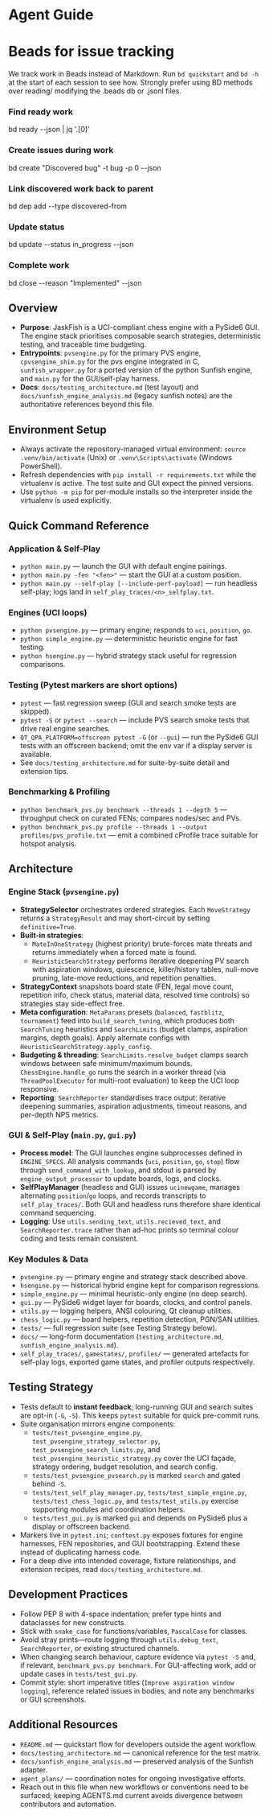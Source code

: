 # Agent Guide

# Beads for issue tracking
We track work in Beads instead of Markdown. Run `bd quickstart` and `bd -h` at the start of each session to see how. Strongly prefer using BD methods over reading/ modifying the .beads db or .jsonl files.

### Find ready work
bd ready --json | jq '.[0]'

### Create issues during work
bd create "Discovered bug" -t bug -p 0 --json

### Link discovered work back to parent
bd dep add <new-id> <parent-id> --type discovered-from

### Update status
bd update <issue-id> --status in_progress --json

### Complete work
bd close <issue-id> --reason "Implemented" --json

## Overview
- **Purpose**: JaskFish is a UCI-compliant chess engine with a PySide6 GUI. The
  engine stack prioritises composable search strategies, deterministic testing,
  and traceable time budgeting.
- **Entrypoints**: `pvsengine.py` for the primary PVS engine, `cpvsengine_shim.py`
  for the pvs engine integrated in C, `sunfish_wrapper.py` for a ported version of the python Sunfish engine, and `main.py` for the GUI/self-play harness.
- **Docs**: `docs/testing_architecture.md` (test layout) and
  `docs/sunfish_engine_analysis.md` (legacy sunfish notes) are the authoritative
  references beyond this file.

## Environment Setup
- Always activate the repository-managed virtual environment: `source .venv/bin/activate`
  (Unix) or `.venv\Scripts\activate` (Windows PowerShell).
- Refresh dependencies with `pip install -r requirements.txt` while the virtualenv
  is active. The test suite and GUI expect the pinned versions.
- Use `python -m pip` for per-module installs so the interpreter inside the
  virtualenv is used explicitly.

## Quick Command Reference

### Application & Self-Play
- `python main.py` — launch the GUI with default engine pairings.
- `python main.py -fen "<fen>"` — start the GUI at a custom position.
- `python main.py --self-play [--include-perf-payload]` — run headless self-play;
  logs land in `self_play_traces/<n>_selfplay.txt`.

### Engines (UCI loops)
- `python pvsengine.py` — primary engine; responds to `uci`, `position`, `go`.
- `python simple_engine.py` — deterministic heuristic engine for fast testing.
- `python hsengine.py` — hybrid strategy stack useful for regression comparisons.

### Testing (Pytest markers are short options)
- `pytest` — fast regression sweep (GUI and search smoke tests are skipped).
- `pytest -S` or `pytest --search` — include PVS search smoke tests that drive
  real engine searches.
- `QT_QPA_PLATFORM=offscreen pytest -G` (or `--gui`) — run the PySide6 GUI tests
  with an offscreen backend; omit the env var if a display server is available.
- See `docs/testing_architecture.md` for suite-by-suite detail and extension tips.

### Benchmarking & Profiling
- `python benchmark_pvs.py benchmark --threads 1 --depth 5` — throughput check on
  curated FENs; compares nodes/sec and PVs.
- `python benchmark_pvs.py profile --threads 1 --output profiles/pvs_profile.txt`
  — emit a combined cProfile trace suitable for hotspot analysis.

## Architecture

### Engine Stack (`pvsengine.py`)
- **StrategySelector** orchestrates ordered strategies. Each `MoveStrategy`
  returns a `StrategyResult` and may short-circuit by setting `definitive=True`.
- **Built-in strategies**:
  - `MateInOneStrategy` (highest priority) brute-forces mate threats and returns
    immediately when a forced mate is found.
  - `HeuristicSearchStrategy` performs iterative deepening PV search with
    aspiration windows, quiescence, killer/history tables, null-move pruning,
    late-move reductions, and repetition penalties.
- **StrategyContext** snapshots board state (FEN, legal move count, repetition
  info, check status, material data, resolved time controls) so strategies stay
  side-effect free.
- **Meta configuration**: `MetaParams` presets (`balanced`, `fastblitz`,
  `tournament`) feed into `build_search_tuning`, which produces both `SearchTuning`
  heuristics and `SearchLimits` (budget clamps, aspiration margins, depth goals).
  Apply alternate configs with `HeuristicSearchStrategy.apply_config`.
- **Budgeting & threading**: `SearchLimits.resolve_budget` clamps search windows
  between safe minimum/maximum bounds. `ChessEngine.handle_go` runs the search in a
  worker thread (via `ThreadPoolExecutor` for multi-root evaluation) to keep the
  UCI loop responsive.
- **Reporting**: `SearchReporter` standardises trace output: iterative deepening
  summaries, aspiration adjustments, timeout reasons, and per-depth NPS metrics.

### GUI & Self-Play (`main.py`, `gui.py`)
- **Process model**: The GUI launches engine subprocesses defined in `ENGINE_SPECS`.
  All analysis commands (`uci`, `position`, `go`, `stop`) flow through
  `send_command_with_lookup`, and stdout is parsed by `engine_output_processor`
  to update boards, logs, and clocks.
- **SelfPlayManager** (headless and GUI) issues `ucinewgame`, manages alternating
  `position`/`go` loops, and records transcripts to `self_play_traces/`. Both GUI
  and headless runs therefore share identical command sequencing.
- **Logging**: Use `utils.sending_text`, `utils.recieved_text`, and
  `SearchReporter.trace` rather than ad-hoc prints so terminal colour coding and
  tests remain consistent.

### Key Modules & Data
- `pvsengine.py` — primary engine and strategy stack described above.
- `hsengine.py` — historical hybrid engine kept for comparison regressions.
- `simple_engine.py` — minimal heuristic-only engine (no deep search).
- `gui.py` — PySide6 widget layer for boards, clocks, and control panels.
- `utils.py` — logging helpers, ANSI colouring, Qt cleanup utilities.
- `chess_logic.py` — board helpers, repetition detection, PGN/SAN utilities.
- `tests/` — full regression suite (see Testing Strategy below).
- `docs/` — long-form documentation (`testing_architecture.md`,
  `sunfish_engine_analysis.md`).
- `self_play_traces/`, `gamestates/`, `profiles/` — generated artefacts for
  self-play logs, exported game states, and profiler outputs respectively.

## Testing Strategy
- Tests default to **instant feedback**; long-running GUI and search suites are
  opt-in (`-G`, `-S`). This keeps `pytest` suitable for quick pre-commit runs.
- Suite organisation mirrors engine components:
  - `tests/test_pvsengine_engine.py`, `test_pvsengine_strategy_selector.py`,
    `test_pvsengine_search_limits.py`, and `test_pvsengine_heuristic_strategy.py`
    cover the UCI façade, strategy ordering, budget resolution, and search config.
  - `tests/test_pvsengine_pvsearch.py` is marked `search` and gated behind `-S`.
  - `tests/test_self_play_manager.py`, `tests/test_simple_engine.py`,
    `tests/test_chess_logic.py`, and `tests/test_utils.py` exercise supporting
    modules and coordination helpers.
  - `tests/test_gui.py` is marked `gui` and depends on PySide6 plus a display or
    offscreen backend.
- Markers live in `pytest.ini`; `conftest.py` exposes fixtures for engine harnesses,
  FEN repositories, and GUI bootstrapping. Extend these instead of duplicating
  harness code.
- For a deep dive into intended coverage, fixture relationships, and extension
  recipes, read `docs/testing_architecture.md`.

## Development Practices
- Follow PEP 8 with 4-space indentation; prefer type hints and dataclasses for
  new constructs.
- Stick with `snake_case` for functions/variables, `PascalCase` for classes.
- Avoid stray prints—route logging through `utils.debug_text`, `SearchReporter`,
  or existing structured channels.
- When changing search behaviour, capture evidence via `pytest -S` and, if
  relevant, `benchmark_pvs.py benchmark`. For GUI-affecting work, add or update
  cases in `tests/test_gui.py`.
- Commit style: short imperative titles (`Improve aspiration window logging`),
  reference related issues in bodies, and note any benchmarks or GUI screenshots.

## Additional Resources
- `README.md` — quickstart flow for developers outside the agent workflow.
- `docs/testing_architecture.md` — canonical reference for the test matrix.
- `docs/sunfish_engine_analysis.md` — preserved analysis of the Sunfish adapter.
- `agent_plans/` — coordination notes for ongoing investigative efforts.
- Reach out in this file when new workflows or conventions need to be surfaced;
  keeping AGENTS.md current avoids divergence between contributors and automation.
